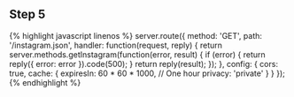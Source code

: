 ---
---

## Step 5

{% highlight javascript linenos %}
server.route({
  method: 'GET',
  path: '/instagram.json',
  handler: function(request, reply) {
    return server.methods.getInstagram(function(error, result) {
      if (error) {
        return reply({
          error: error
        }).code(500);
      }
      return reply(result);
    });
  },
  config: {
    cors: true,
    cache: {
      expiresIn: 60 * 60 * 1000, // One hour
      privacy: 'private'
    }
  }
});
{% endhighlight %}


